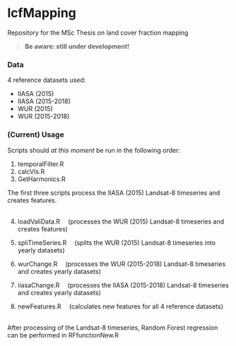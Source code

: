 # lcfMapping

Repository for the MSc Thesis on land cover fraction mapping

> **Be aware: still under development!**

### Data
4 reference datasets used:
- IIASA (2015)
- IIASA (2015-2018)
- WUR (2015)
- WUR (2015-2018)

### (Current) Usage
Scripts should *at this moment* be run in the following order:
1. temporalFilter.R
2. calcVIs.R
3. GetHarmonics.R

The first three scripts process the IIASA (2015) Landsat-8 timeseries and creates features.<br /><br />

4. loadValiData.R &emsp;(processes the WUR (2015) Landsat-8 timeseries and creates features)
5. spliTimeSeries.R &emsp;(splits the WUR (2015) Landsat-8 timeseries into yearly datasets)

6. wurChange.R &emsp;(processes the WUR (2015-2018) Landsat-8 timeseries and creates yearly datasets)
7. iiasaChange.R &emsp;(processes the IIASA (2015-2018) Landsat-8 timeseries and creates yearly datasets)
8. newFeatures.R &emsp;(calculates new features for all 4 reference datasets)
<br />
After processing of the Landsat-8 timeseries, Random Forest regression can be performed in RFfunctionNew.R
